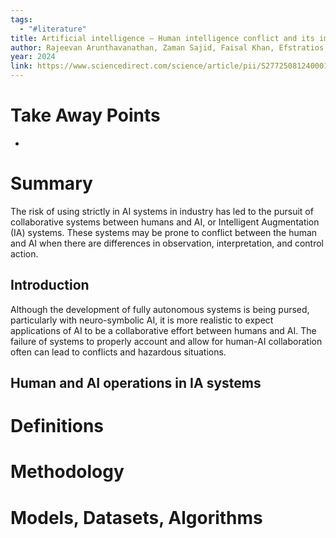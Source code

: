```yaml
---
tags:
  - "#literature"
title: Artificial intelligence – Human intelligence conflict and its impact on process system safety
author: Rajeevan Arunthavanathan, Zaman Sajid, Faisal Khan, Efstratios Pistikopoulos
year: 2024
link: https://www.sciencedirect.com/science/article/pii/S2772508124000139
---
```

# Take Away Points
- 

# Summary
The risk of using strictly in AI systems in industry has led to the pursuit of collaborative systems between humans and AI, or Intelligent Augmentation (IA) systems. These systems may be prone to conflict between the human and AI when there are differences in observation, interpretation, and control action.

## Introduction
Although the development of fully autonomous systems is being pursed, particularly with neuro-symbolic AI, it is more realistic to expect applications of AI to be a collaborative effort between humans and AI. The failure of systems to properly account and allow for human-AI collaboration often can lead to conflicts and hazardous situations. 

## Human and AI operations in IA systems


# Definitions


# Methodology


# Models, Datasets, Algorithms

